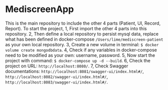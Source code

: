 # MediscreenApp
This is the main repository to include the other 4 parts (Patient, UI, Record, Report).
To start the project,
1, First import the other 4 parts into this repository.
2, Then define a local repository to persist mysql data, replace what has been defined in docker-compose `/Users/lime/mediscreen-patient` as your own local repository.
3, Create a new volume in terminal: `$ docker volume create mongodbdata`.
4, Check if any variables in docker-compose need to be modified as your own: username, password.
5, Now start the project with command: `$ docker-compose up -d --build`.
6, Check the project on URL: `http://localhost:8080/`.
7, Check Swagger documentations: `http://localhost:8081/swagger-ui/index.html#/`, `http://localhost:8082/swagger-ui/index.html#/`, `http://localhost:8083/swagger-ui/index.html#/`.
